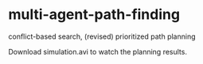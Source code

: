 # multi-agent-path-finding
conflict-based search,  (revised) prioritized path planning

Download simulation.avi to watch the planning results.
